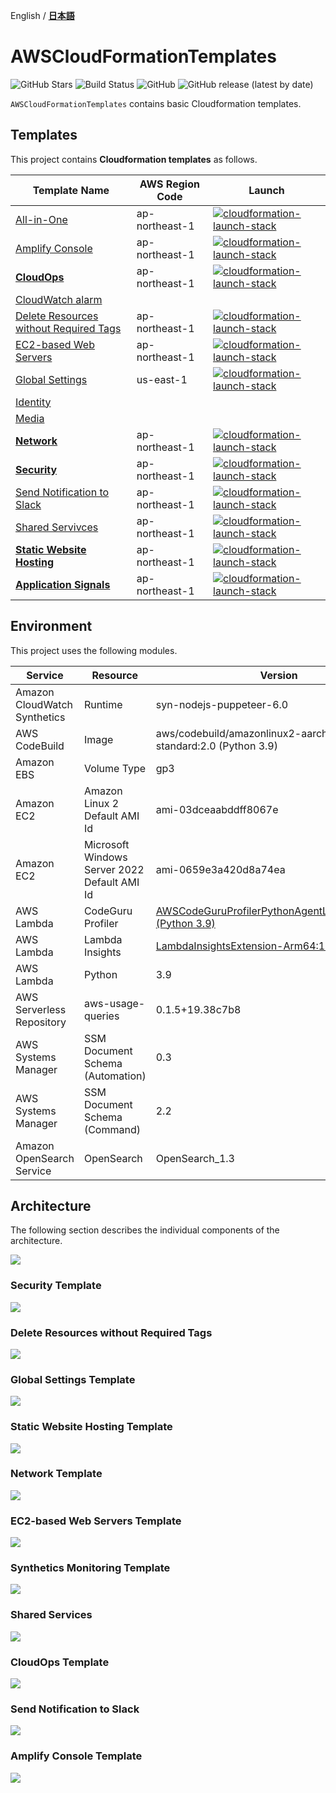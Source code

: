 English / [**日本語**](README_JP.md)

# AWSCloudFormationTemplates
![GitHub Stars](https://img.shields.io/github/stars/eijikominami/aws-cloudformation-templates.svg?style=social&label=Stars)
![Build Status](https://codebuild.ap-northeast-1.amazonaws.com/badges?uuid=eyJlbmNyeXB0ZWREYXRhIjoiT1o3djE0RFpweWErRDl6SkpwTGsySVJKbWk0ajhreUlEaXAvTHh3ZzdaS2wzNVR5V1hpZkZRRVRtcFIvNncydWdad2w4TG9MRVMzVGFvMlZKY2RNYUowPSIsIml2UGFyYW1ldGVyU3BlYyI6Ik0vOGVWdGFEWTlyYVdDZUwiLCJtYXRlcmlhbFNldFNlcmlhbCI6MX0%3D&branch=master)
![GitHub](https://img.shields.io/github/license/eijikominami/aws-cloudformation-templates)
![GitHub release (latest by date)](https://img.shields.io/github/v/release/eijikominami/aws-cloudformation-templates)

``AWSCloudFormationTemplates`` contains basic Cloudformation templates.

## Templates

This project contains **Cloudformation templates** as follows.

| Template Name | AWS Region Code | Launch |
| --- | --- | --- |
| [All-in-One](/cicd/README.md) | ap-northeast-1 | [![cloudformation-launch-stack](images/cloudformation-launch-stack.png)](https://console.aws.amazon.com/cloudformation/home?region=ap-northeast-1#/stacks/create/review?stackName=CICD&templateURL=https://eijikominami.s3-ap-northeast-1.amazonaws.com/aws-cloudformation-templates/cicd/template.yaml) |
| [Amplify Console](/amplify/README.md) | ap-northeast-1 | [![cloudformation-launch-stack](images/cloudformation-launch-stack.png)](https://console.aws.amazon.com/cloudformation/home?region=ap-northeast-1#/stacks/create/review?stackName=Amplify&templateURL=https://eijikominami.s3-ap-northeast-1.amazonaws.com/aws-cloudformation-templates/amplify/template.yaml) |
| [**CloudOps**](/cloudops/README.md) | ap-northeast-1 | [![cloudformation-launch-stack](images/cloudformation-launch-stack.png)](https://console.aws.amazon.com/cloudformation/home?region=ap-northeast-1#/stacks/create/review?stackName=CloudOps&templateURL=https://eijikominami.s3-ap-northeast-1.amazonaws.com/aws-cloudformation-templates/cloudops/template.yaml) |
| [CloudWatch alarm](/monitoring/README.md) | | |
| [Delete Resources without Required Tags](/security-config-rules/README.md) | ap-northeast-1 | [![cloudformation-launch-stack](images/cloudformation-launch-stack.png)](https://console.aws.amazon.com/cloudformation/home?region=ap-northeast-1#/stacks/create/review?stackName=DefaultSecuritySettings-ConfigRules&templateURL=https://eijikominami.s3-ap-northeast-1.amazonaws.com/aws-cloudformation-templates/security-config-rules/packaged.yaml) |
| [EC2-based Web Servers](/web-servers/README.md) | ap-northeast-1 | [![cloudformation-launch-stack](images/cloudformation-launch-stack.png)](https://console.aws.amazon.com/cloudformation/home?region=ap-northeast-1#/stacks/create/review?stackName=WebServers&templateURL=https://eijikominami.s3-ap-northeast-1.amazonaws.com/aws-cloudformation-templates/web-servers/template.yaml)  |
| [Global Settings](/global/README.md) | us-east-1 | [![cloudformation-launch-stack](images/cloudformation-launch-stack.png)](https://console.aws.amazon.com/cloudformation/home?region=us-east-1#/stacks/create/review?stackName=GlobalSettings&templateURL=https://eijikominami.s3-ap-northeast-1.amazonaws.com/aws-cloudformation-templates/global/template.yaml) |
| [Identity](/identity/README.md) | | |
| [Media](/media/README.md) | | |
| [**Network**](/network/README.md) | ap-northeast-1 | [![cloudformation-launch-stack](images/cloudformation-launch-stack.png)](https://console.aws.amazon.com/cloudformation/home?region=ap-northeast-1#/stacks/create/review?stackName=Network&templateURL=https://eijikominami.s3-ap-northeast-1.amazonaws.com/aws-cloudformation-templates/network/template.yaml) |
| [**Security**](/security/README.md) | ap-northeast-1 | [![cloudformation-launch-stack](images/cloudformation-launch-stack.png)](https://console.aws.amazon.com/cloudformation/home?region=ap-northeast-1#/stacks/create/review?stackName=DefaultSecuritySettings&templateURL=https://eijikominami.s3-ap-northeast-1.amazonaws.com/aws-cloudformation-templates/security/template.yaml) |
| [Send Notification to Slack](/notification/README.md) | ap-northeast-1 | [![cloudformation-launch-stack](images/cloudformation-launch-stack.png)](https://console.aws.amazon.com/cloudformation/home?region=ap-northeast-1#/stacks/create/review?stackName=Notification&templateURL=https://eijikominami.s3-ap-northeast-1.amazonaws.com/aws-cloudformation-templates/notification/packaged.yaml) |
| [Shared Servivces](/shared/README.md) | ap-northeast-1 | [![cloudformation-launch-stack](images/cloudformation-launch-stack.png)](https://console.aws.amazon.com/cloudformation/home?region=ap-northeast-1#/stacks/create/review?stackName=SharedServices&templateURL=https://eijikominami.s3-ap-northeast-1.amazonaws.com/aws-cloudformation-templates/shared/template.yaml) |
| [**Static Website Hosting**](/static-website-hosting-with-ssl/README.md) | ap-northeast-1 | [![cloudformation-launch-stack](images/cloudformation-launch-stack.png)](https://console.aws.amazon.com/cloudformation/home?region=ap-northeast-1#/stacks/create/review?stackName=StaticWebsiteHosting&templateURL=https://eijikominami.s3-ap-northeast-1.amazonaws.com/aws-cloudformation-templates/static-website-hosting-with-ssl/template.yaml)  |
| [**Application Signals**](/application-signals/README.md) | ap-northeast-1 | [![cloudformation-launch-stack](images/cloudformation-launch-stack.png)](https://console.aws.amazon.com/cloudformation/home?region=ap-northeast-1#/stacks/create/review?stackName=Synthetics&templateURL=https://eijikominami.s3-ap-northeast-1.amazonaws.com/aws-cloudformation-templates/application-signals/synthetics-heartbeat.yaml) |

## Environment

This project uses the following modules.

| Service | Resource | Version |
| --- | --- | --- |
| Amazon CloudWatch Synthetics | Runtime | syn-nodejs-puppeteer-6.0 |
| AWS CodeBuild | Image | aws/codebuild/amazonlinux2-aarch64-standard:2.0 (Python 3.9) |
| Amazon EBS | Volume Type | gp3 |
| Amazon EC2 | Amazon Linux 2 Default AMI Id | ami-03dceaabddff8067e |
| Amazon EC2 | Microsoft Windows Server 2022 Default AMI Id | ami-0659e3a420d8a74ea |
| AWS Lambda | CodeGuru Profiler | [AWSCodeGuruProfilerPythonAgentLambdaLayer:11 (Python 3.9)](https://docs.aws.amazon.com/codeguru/latest/profiler-ug/python-lambda-layers.html) |
| AWS Lambda | Lambda Insights | [LambdaInsightsExtension-Arm64:11](https://docs.aws.amazon.com/ja_jp/AmazonCloudWatch/latest/monitoring/Lambda-Insights-extension-versionsARM.html) |
| AWS Lambda | Python | 3.9 |
| AWS Serverless Repository | aws-usage-queries | 0.1.5+19.38c7b8 |
| AWS Systems Manager | SSM Document Schema (Automation) | 0.3 |
| AWS Systems Manager | SSM Document Schema (Command) | 2.2 |
| Amazon OpenSearch Service | OpenSearch | OpenSearch_1.3 |

## Architecture

The following section describes the individual components of the architecture.

![](images/architecture.png)

### Security Template

![](images/architecture-default-security-settings.png)

### Delete Resources without Required Tags

![](images/architecture-delete-resources-without-required-tags.png)

### Global Settings Template

![](images/architecture-global.png)

### Static Website Hosting Template

![](images/architecture-static-website-hosting.png)

### Network Template

![](images/architecture-network.png)

### EC2-based Web Servers Template

![](images/architecture-web-servers.png)

### Synthetics Monitoring Template

![](images/architecture-application-signals.png)

### Shared Services

![](images/architecture-shared.png)

### CloudOps Template

![](images/architecture-cloudops.png)

### Send Notification to Slack

![](images/architecture-notification.png)

### Amplify Console Template

![](images/architecture-amplify.png)